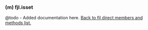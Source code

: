 ### (m) fjl.isset
@todo - Added documentation here.
[Back to fjl direct members and methods list.](#members-and-methods)
